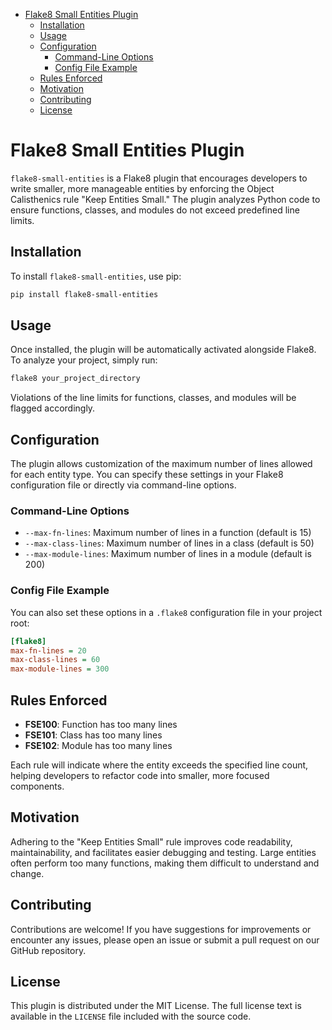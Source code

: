 - [Flake8 Small Entities Plugin](#flake8-small-entities-plugin)
  - [Installation](#installation)
  - [Usage](#usage)
  - [Configuration](#configuration)
    - [Command-Line Options](#command-line-options)
    - [Config File Example](#config-file-example)
  - [Rules Enforced](#rules-enforced)
  - [Motivation](#motivation)
  - [Contributing](#contributing)
  - [License](#license)


# Flake8 Small Entities Plugin

`flake8-small-entities` is a Flake8 plugin that encourages developers to write smaller, more manageable entities by enforcing the Object Calisthenics rule "Keep Entities Small." The plugin analyzes Python code to ensure functions, classes, and modules do not exceed predefined line limits.

## Installation

To install `flake8-small-entities`, use pip:

```bash
pip install flake8-small-entities
```

## Usage

Once installed, the plugin will be automatically activated alongside Flake8. To analyze your project, simply run:

```bash
flake8 your_project_directory
```

Violations of the line limits for functions, classes, and modules will be flagged accordingly.

## Configuration

The plugin allows customization of the maximum number of lines allowed for each entity type. You can specify these settings in your Flake8 configuration file or directly via command-line options.

### Command-Line Options

- `--max-fn-lines`: Maximum number of lines in a function (default is 15)
- `--max-class-lines`: Maximum number of lines in a class (default is 50)
- `--max-module-lines`: Maximum number of lines in a module (default is 200)

### Config File Example

You can also set these options in a `.flake8` configuration file in your project root:

```ini
[flake8]
max-fn-lines = 20
max-class-lines = 60
max-module-lines = 300
```

## Rules Enforced

- **FSE100**: Function has too many lines
- **FSE101**: Class has too many lines
- **FSE102**: Module has too many lines

Each rule will indicate where the entity exceeds the specified line count, helping developers to refactor code into smaller, more focused components.

## Motivation

Adhering to the "Keep Entities Small" rule improves code readability, maintainability, and facilitates easier debugging and testing. Large entities often perform too many functions, making them difficult to understand and change.

## Contributing

Contributions are welcome! If you have suggestions for improvements or encounter any issues, please open an issue or submit a pull request on our GitHub repository.

## License

This plugin is distributed under the MIT License. The full license text is available in the `LICENSE` file included with the source code.
